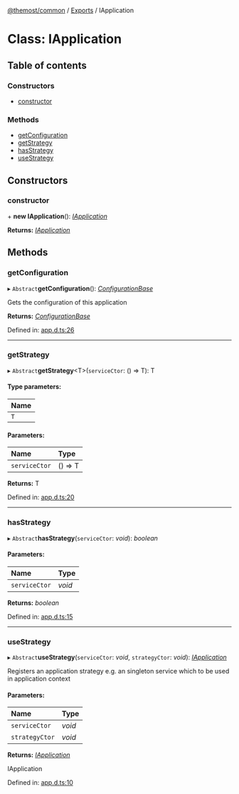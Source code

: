[@themost/common](../README.md) / [Exports](../modules.md) / IApplication

# Class: IApplication

## Table of contents

### Constructors

- [constructor](iapplication.md#constructor)

### Methods

- [getConfiguration](iapplication.md#getconfiguration)
- [getStrategy](iapplication.md#getstrategy)
- [hasStrategy](iapplication.md#hasstrategy)
- [useStrategy](iapplication.md#usestrategy)

## Constructors

### constructor

\+ **new IApplication**(): [*IApplication*](iapplication.md)

**Returns:** [*IApplication*](iapplication.md)

## Methods

### getConfiguration

▸ `Abstract`**getConfiguration**(): [*ConfigurationBase*](configurationbase.md)

Gets the configuration of this application

**Returns:** [*ConfigurationBase*](configurationbase.md)

Defined in: [app.d.ts:26](https://github.com/themost-framework/themost-common/blob/917834f/app.d.ts#L26)

___

### getStrategy

▸ `Abstract`**getStrategy**<T\>(`serviceCtor`: () => T): T

#### Type parameters:

Name |
:------ |
`T` |

#### Parameters:

Name | Type |
:------ | :------ |
`serviceCtor` | () => T |

**Returns:** T

Defined in: [app.d.ts:20](https://github.com/themost-framework/themost-common/blob/917834f/app.d.ts#L20)

___

### hasStrategy

▸ `Abstract`**hasStrategy**(`serviceCtor`: *void*): *boolean*

#### Parameters:

Name | Type |
:------ | :------ |
`serviceCtor` | *void* |

**Returns:** *boolean*

Defined in: [app.d.ts:15](https://github.com/themost-framework/themost-common/blob/917834f/app.d.ts#L15)

___

### useStrategy

▸ `Abstract`**useStrategy**(`serviceCtor`: *void*, `strategyCtor`: *void*): [*IApplication*](iapplication.md)

Registers an application strategy e.g. an singleton service which to be used in application context

#### Parameters:

Name | Type |
:------ | :------ |
`serviceCtor` | *void* |
`strategyCtor` | *void* |

**Returns:** [*IApplication*](iapplication.md)

IApplication

Defined in: [app.d.ts:10](https://github.com/themost-framework/themost-common/blob/917834f/app.d.ts#L10)
